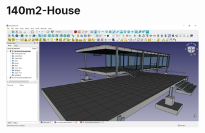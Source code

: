 # 140m2-House

![140m2 House modelled with FreeCAD](https://github.com/bitacovir/Farnsworth-House-3D/blob/master/Images/FreeCAD_XBIqclGE9y.png)
